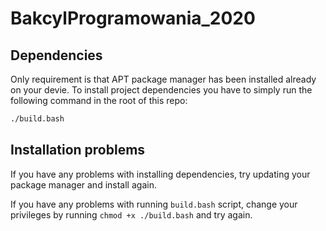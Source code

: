 # BakcylProgramowania_2020

## Dependencies
Only requirement is that APT package manager has been installed already on your devie.
To install project dependencies you have to simply run the following command in the root of this repo:
```bash
./build.bash
```
## Installation problems
If you have any problems with installing dependencies, try updating your package manager and install again.

If you have any problems with running `build.bash` script, change your privileges by running `chmod +x ./build.bash` and try again.